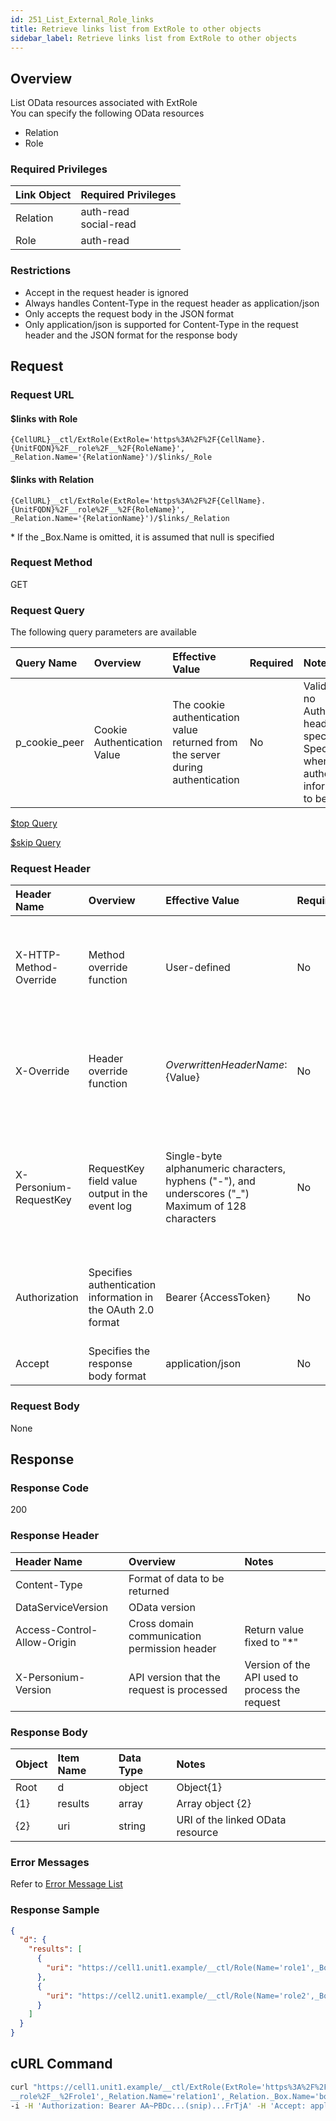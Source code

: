 ```yaml
---
id: 251_List_External_Role_links
title: Retrieve links list from ExtRole to other objects
sidebar_label: Retrieve links list from ExtRole to other objects
---
```


## Overview

List OData resources associated with ExtRole  
You can specify the following OData resources  

* Relation
* Role

### Required Privileges

|Link Object|Required Privileges|
|:-|:-|
|Relation|auth-read<br>social-read|
|Role|auth-read|

### Restrictions

* Accept in the request header is ignored
* Always handles Content-Type in the request header as application/json
* Only accepts the request body in the JSON format
* Only application/json is supported for Content-Type in the request header and the JSON format for the response body


## Request

### Request URL

#### $links with Role

```
{CellURL}__ctl/ExtRole(ExtRole='https%3A%2F%2F{CellName}.{UnitFQDN}%2F__role%2F__%2F{RoleName}',
_Relation.Name='{RelationName}')/$links/_Role
```

#### $links with Relation

```
{CellURL}__ctl/ExtRole(ExtRole='https%3A%2F%2F{CellName}.{UnitFQDN}%2F__role%2F__%2F{RoleName}',
_Relation.Name='{RelationName}')/$links/_Relation
```

\* If the \_Box.Name is omitted, it is assumed that null is specified

### Request Method

GET

### Request Query

The following query parameters are available

|Query Name|Overview|Effective Value|Required|Notes|
|:--|:--|:--|:--|:--|
|p_cookie_peer|Cookie Authentication Value|The cookie authentication value returned from the server during authentication|No|Valid only if no Authorization header specified<br>Specify this when cookie authentication information is to be used|

<!---
[$select  Query](406_Select_Query.md)

[$expand  Query](405_Expand_Query.md)

[$format  Query](404_Format_Query.md)

[$filter  Query](403_Filter_Query.md)

[$inlinecount  Query](407_Inlinecount_Query.md)

[$orderby  Query](400_Orderby_Query.md)
-->

[$top  Query](401_Top_Query.md)

[$skip  Query](402_Skip_Query.md)

<!---
[Full-text Search (q) Query](408_Full_Text_Search_Query.md)
-->

### Request Header

|Header Name|Overview|Effective Value|Required|Notes|
|:--|:--|:--|:--|:--|
|X-HTTP-Method-Override|Method override function|User-defined|No|If you specify this value when requesting with the POST method, the specified value will be used as a method.|
|X-Override|Header override function|${OverwrittenHeaderName}:${Value}|No|Overwrite normal HTTP header value. To overwrite multiple headers, specify multiple X-Override headers.|
|X-Personium-RequestKey|RequestKey field value output in the event log|Single-byte alphanumeric characters, hyphens ("-"), and underscores ("_")<br>Maximum of 128 characters|No|When not specified, default value given with ${4 digits}_${22 digits} Base64url characters format representing an UUID for each request|
|Authorization|Specifies authentication information in the OAuth 2.0 format|Bearer {AccessToken}|No|* Authentication tokens are the tokens acquired using the Authentication Token Acquisition API|
|Accept|Specifies the response body format|application/json|No|[application/json] by default|

### Request Body

None


## Response

### Response Code

200

### Response Header

|Header Name|Overview|Notes|
|:--|:--|:--|
|Content-Type|Format of data to be returned||
|DataServiceVersion|OData version||
|Access-Control-Allow-Origin|Cross domain communication permission header|Return value fixed to "*"|
|X-Personium-Version|API version that the request is processed|Version of the API used to process the request|

### Response Body

|Object|Item Name|Data Type|Notes|
|:--|:--|:--|:--|
|Root|d|object|Object{1}|
|{1}|results|array|Array object {2}|
|{2}|uri|string|URI of the linked OData resource|

### Error Messages

Refer to [Error Message List](004_Error_Messages.md)

### Response Sample

```JSON
{
  "d": {
    "results": [
      {
        "uri": "https://cell1.unit1.example/__ctl/Role(Name='role1',_Box.Name='box1')"
      },
      {
        "uri": "https://cell2.unit1.example/__ctl/Role(Name='role2',_Box.Name=null)"
      }
    ]
  }
}
```

## cURL Command

```sh
curl "https://cell1.unit1.example/__ctl/ExtRole(ExtRole='https%3A%2F%2Fcell2.unit1.example%2F\
__role%2F__%2Frole1',_Relation.Name='relation1',_Relation._Box.Name='box1')/\$links/_Role" -X GET \
-i -H 'Authorization: Bearer AA~PBDc...(snip)...FrTjA' -H 'Accept: application/json'
```


